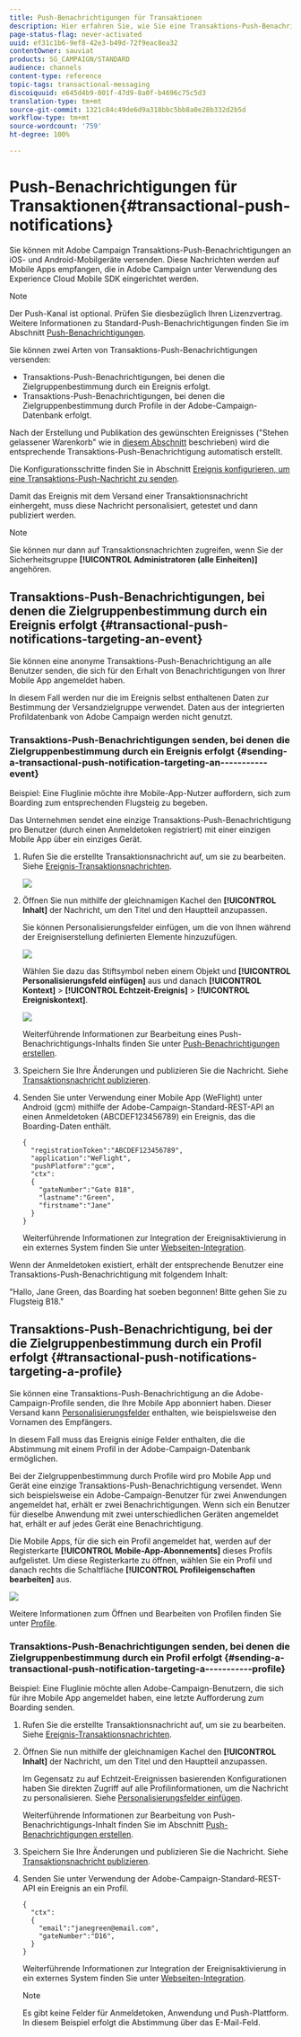 ```yaml
---
title: Push-Benachrichtigungen für Transaktionen
description: Hier erfahren Sie, wie Sie eine Transaktions-Push-Benachrichtigungen erstellen und publizieren.
page-status-flag: never-activated
uuid: ef31c1b6-9ef8-42e3-b49d-72f9eac8ea32
contentOwner: sauviat
products: SG_CAMPAIGN/STANDARD
audience: channels
content-type: reference
topic-tags: transactional-messaging
discoiquuid: e645d4b9-001f-47d9-8a0f-b4696c75c5d3
translation-type: tm+mt
source-git-commit: 1321c84c49de6d9a318bbc5bb8a0e28b332d2b5d
workflow-type: tm+mt
source-wordcount: '759'
ht-degree: 100%

---
```



# Push-Benachrichtigungen für Transaktionen{#transactional-push-notifications}

Sie können mit Adobe Campaign Transaktions-Push-Benachrichtigungen an iOS- und Android-Mobilgeräte versenden. Diese Nachrichten werden auf Mobile Apps empfangen, die in Adobe Campaign unter Verwendung des Experience Cloud Mobile SDK eingerichtet werden.

>[!NOTE]
>
>Der Push-Kanal ist optional. Prüfen Sie diesbezüglich Ihren Lizenzvertrag. Weitere Informationen zu Standard-Push-Benachrichtigungen finden Sie im Abschnitt [Push-Benachrichtigungen](../../channels/using/about-push-notifications.md).

Sie können zwei Arten von Transaktions-Push-Benachrichtigungen versenden:

* Transaktions-Push-Benachrichtigungen, bei denen die Zielgruppenbestimmung durch ein Ereignis erfolgt.
* Transaktions-Push-Benachrichtigungen, bei denen die Zielgruppenbestimmung durch Profile in der Adobe-Campaign-Datenbank erfolgt.

Nach der Erstellung und Publikation des gewünschten Ereignisses (&quot;Stehen gelassener Warenkorb&quot; wie in [diesem Abschnitt](../../channels/using/getting-started-with-transactional-msg.md#transactional-messaging-operating-principle) beschrieben) wird die entsprechende Transaktions-Push-Benachrichtigung automatisch erstellt.

Die Konfigurationsschritte finden Sie in Abschnitt [Ereignis konfigurieren, um eine Transaktions-Push-Nachricht zu senden](../../administration/using/configuring-transactional-messaging.md#use-case--configuring-an-event-to-send-a-transactional-message).

Damit das Ereignis mit dem Versand einer Transaktionsnachricht einhergeht, muss diese Nachricht personalisiert, getestet und dann publiziert werden.

>[!NOTE]
>
>Sie können nur dann auf Transaktionsnachrichten zugreifen, wenn Sie der Sicherheitsgruppe **[!UICONTROL Administratoren (alle Einheiten)]** angehören.

## Transaktions-Push-Benachrichtigungen, bei denen die Zielgruppenbestimmung durch ein Ereignis erfolgt {#transactional-push-notifications-targeting-an-event}

Sie können eine anonyme Transaktions-Push-Benachrichtigung an alle Benutzer senden, die sich für den Erhalt von Benachrichtigungen von Ihrer Mobile App angemeldet haben.

In diesem Fall werden nur die im Ereignis selbst enthaltenen Daten zur Bestimmung der Versandzielgruppe verwendet. Daten aus der integrierten Profildatenbank von Adobe Campaign werden nicht genutzt.

### Transaktions-Push-Benachrichtigungen senden, bei denen die Zielgruppenbestimmung durch ein Ereignis erfolgt {#sending-a-transactional-push-notification-targeting-an-----------event}

Beispiel: Eine Fluglinie möchte ihre Mobile-App-Nutzer auffordern, sich zum Boarding zum entsprechenden Flugsteig zu begeben.

Das Unternehmen sendet eine einzige Transaktions-Push-Benachrichtigung pro Benutzer (durch einen Anmeldetoken registriert) mit einer einzigen Mobile App über ein einziges Gerät.

1. Rufen Sie die erstellte Transaktionsnachricht auf, um sie zu bearbeiten. Siehe [Ereignis-Transaktionsnachrichten](../../channels/using/event-transactional-messages.md).

   ![](assets/message-center_push_message.png)

1. Öffnen Sie nun mithilfe der gleichnamigen Kachel den **[!UICONTROL Inhalt]** der Nachricht, um den Titel und den Hauptteil anzupassen.

   Sie können Personalisierungsfelder einfügen, um die von Ihnen während der Ereigniserstellung definierten Elemente hinzuzufügen.

   ![](assets/message-center_push_content.png)

   Wählen Sie dazu das Stiftsymbol neben einem Objekt und **[!UICONTROL Personalisierungsfeld einfügen]** aus und danach **[!UICONTROL Kontext]** > **[!UICONTROL Echtzeit-Ereignis]** > **[!UICONTROL Ereigniskontext]**.

   ![](assets/message-center_push_personalization.png)

   Weiterführende Informationen zur Bearbeitung eines Push-Benachrichtigungs-Inhalts finden Sie unter [Push-Benachrichtigungen erstellen](../../channels/using/preparing-and-sending-a-push-notification.md).

1. Speichern Sie Ihre Änderungen und publizieren Sie die Nachricht. Siehe [Transaktionsnachricht publizieren](../../channels/using/event-transactional-messages.md#publishing-a-transactional-message).

1. Senden Sie unter Verwendung einer Mobile App (WeFlight) unter Android (gcm) mithilfe der Adobe-Campaign-Standard-REST-API an einen Anmeldetoken (ABCDEF123456789) ein Ereignis, das die Boarding-Daten enthält.

   ```
   {
     "registrationToken":"ABCDEF123456789",
     "application":"WeFlight",
     "pushPlatform":"gcm",
     "ctx":
     {
       "gateNumber":"Gate B18",
       "lastname":"Green",
       "firstname":"Jane"
     }
   }
   ```

   Weiterführende Informationen zur Integration der Ereignisaktivierung in ein externes System finden Sie unter [Webseiten-Integration](../../administration/using/configuring-transactional-messaging.md#integrating-the-triggering-of-the-event-in-a-website).

Wenn der Anmeldetoken existiert, erhält der entsprechende Benutzer eine Transaktions-Push-Benachrichtigung mit folgendem Inhalt:

&quot;Hallo, Jane Green, das Boarding hat soeben begonnen! Bitte gehen Sie zu Flugsteig B18.&quot;

## Transaktions-Push-Benachrichtigung, bei der die Zielgruppenbestimmung durch ein Profil erfolgt  {#transactional-push-notifications-targeting-a-profile}

Sie können eine Transaktions-Push-Benachrichtigung an die Adobe-Campaign-Profile senden, die Ihre Mobile App abonniert haben. Dieser Versand kann [Personalisierungsfelder](../../designing/using/personalization.md#inserting-a-personalization-field) enthalten, wie beispielsweise den Vornamen des Empfängers.

In diesem Fall muss das Ereignis einige Felder enthalten, die die Abstimmung mit einem Profil in der Adobe-Campaign-Datenbank ermöglichen.

Bei der Zielgruppenbestimmung durch Profile wird pro Mobile App und Gerät eine einzige Transaktions-Push-Benachrichtigung versendet. Wenn sich beispielsweise ein Adobe-Campaign-Benutzer für zwei Anwendungen angemeldet hat, erhält er zwei Benachrichtigungen. Wenn sich ein Benutzer für dieselbe Anwendung mit zwei unterschiedlichen Geräten angemeldet hat, erhält er auf jedes Gerät eine Benachrichtigung.

Die Mobile Apps, für die sich ein Profil angemeldet hat, werden auf der Registerkarte **[!UICONTROL Mobile-App-Abonnements]** dieses Profils aufgelistet. Um diese Registerkarte zu öffnen, wählen Sie ein Profil und danach rechts die Schaltfläche **[!UICONTROL Profileigenschaften bearbeiten]** aus.

![](assets/push_notif_subscriptions.png)

Weitere Informationen zum Öffnen und Bearbeiten von Profilen finden Sie unter [Profile](../../audiences/using/creating-profiles.md).

### Transaktions-Push-Benachrichtigungen senden, bei denen die Zielgruppenbestimmung durch ein Profil erfolgt  {#sending-a-transactional-push-notification-targeting-a-----------profile}

Beispiel: Eine Fluglinie möchte allen Adobe-Campaign-Benutzern, die sich für ihre Mobile App angemeldet haben, eine letzte Aufforderung zum Boarding senden.

1. Rufen Sie die erstellte Transaktionsnachricht auf, um sie zu bearbeiten. Siehe [Ereignis-Transaktionsnachrichten](../../channels/using/event-transactional-messages.md).

1. Öffnen Sie nun mithilfe der gleichnamigen Kachel den **[!UICONTROL Inhalt]** der Nachricht, um den Titel und den Hauptteil anzupassen.

   Im Gegensatz zu auf Echtzeit-Ereignissen basierenden Konfigurationen haben Sie direkten Zugriff auf alle Profilinformationen, um die Nachricht zu personalisieren. Siehe [Personalisierungsfelder einfügen](../../designing/using/personalization.md#inserting-a-personalization-field).

   Weiterführende Informationen zur Bearbeitung von Push-Benachrichtigungs-Inhalt finden Sie im Abschnitt [Push-Benachrichtigungen erstellen](../../channels/using/preparing-and-sending-a-push-notification.md).

1. Speichern Sie Ihre Änderungen und publizieren Sie die Nachricht. Siehe [Transaktionsnachricht publizieren](../../channels/using/event-transactional-messages.md#publishing-a-transactional-message).
1. Senden Sie unter Verwendung der Adobe-Campaign-Standard-REST-API ein Ereignis an ein Profil.

   ```
   {
     "ctx":
     {
       "email":"janegreen@email.com",
       "gateNumber":"D16",
     }
   }
   ```

   Weiterführende Informationen zur Integration der Ereignisaktivierung in ein externes System finden Sie unter [Webseiten-Integration](../../administration/using/configuring-transactional-messaging.md#integrating-the-triggering-of-the-event-in-a-website).

   >[!NOTE]
   >
   >Es gibt keine Felder für Anmeldetoken, Anwendung und Push-Plattform. In diesem Beispiel erfolgt die Abstimmung über das E-Mail-Feld.
